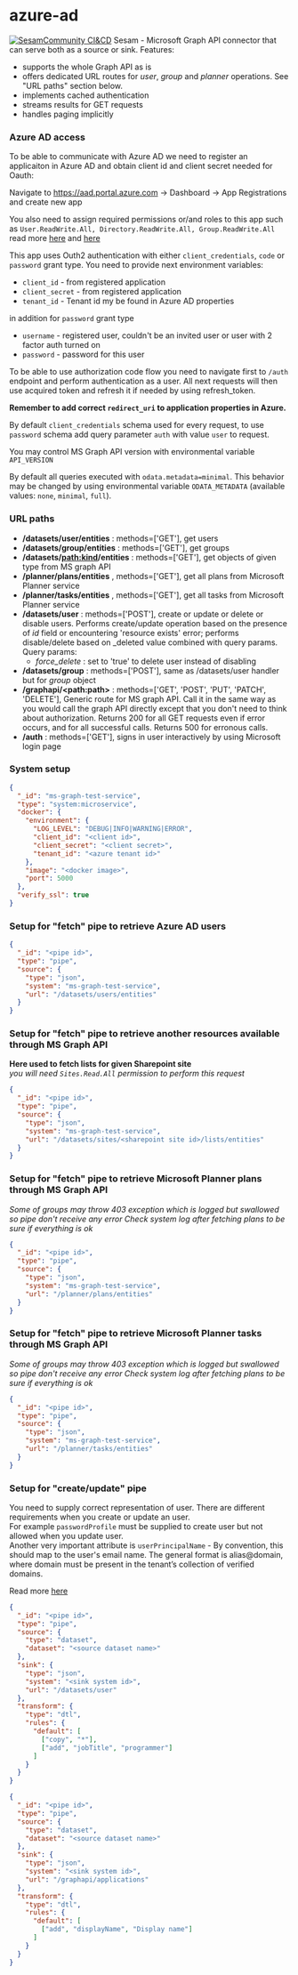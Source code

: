 # azure-ad
[![SesamCommunity CI&CD](https://github.com/sesam-community/azure-ad/actions/workflows/sesam-community-ci-cd.yml/badge.svg)](https://github.com/sesam-community/azure-ad/actions/workflows/sesam-community-ci-cd.yml)
Sesam - Microsoft Graph API connector that can serve both as a source or sink.
Features:
  * supports the whole Graph API as is
  * offers dedicated URL routes for _user_, _group_ and _planner_ operations. See "URL paths" section below.
  * implements cached authentication
  * streams results for GET requests
  * handles paging implicitly

### Azure AD access

To be able to communicate with Azure AD we need to register an applicaiton in Azure AD and obtain client id and client secret needed for Oauth:

Navigate to https://aad.portal.azure.com -> Dashboard -> App Registrations and create new app

You also need to assign required permissions or/and roles to this app such as `User.ReadWrite.All, Directory.ReadWrite.All, Group.ReadWrite.All`  
read more [here](https://docs.microsoft.com/en-us/graph/api/user-post-users?view=graph-rest-1.0&tabs=cs) and [here](https://stackoverflow.com/questions/52626067/microsoft-graph-api-insufficient-privileges-when-trying-to-update-mobilephone)

This app uses Outh2 authentication with either `client_credentials`, `code` or `password` grant type. You need to provide next environment variables:

* `client_id` - from registered application
* `client_secret` - from registered application
* `tenant_id` - Tenant id my be found in Azure AD properties  

in addition for `password` grant type  
* `username` - registered user, couldn't be an invited user or user with 2 factor auth turned on
* `password` - password for this user

To be able to use  authorization code flow you need to navigate first to `/auth` endpoint and perform authentication as a user.
All next requests will then use acquired token and refresh it if needed by using refresh_token.  

**Remember to add correct `redirect_uri` to application properties in Azure.**

By default `client_credentials` schema used for every request, to use `password` schema add query parameter `auth` with value `user` to request.

You may control MS Graph API version with environmental variable `API_VERSION`


By default all queries executed with `odata.metadata=minimal`. This behavior may be changed by using  environmental variable `ODATA_METADATA` (available values: `none`, `minimal`, `full`).


### URL paths

 * **/datasets/user/entities** : methods=['GET'], get users
 * **/datasets/group/entities** : methods=['GET'], get groups
 * **/datasets/<path:kind>/entities** : methods=['GET'], get objects of given type from MS graph API
 * **/planner/plans/entities** , methods=['GET'], get all plans from Microsoft Planner service
 * **/planner/tasks/entities** , methods=['GET'], get all tasks from Microsoft Planner service
 * **/datasets/user** : methods=['POST'], create or update or delete or disable users. Performs create/update operation based on the presence of _id_ field or encountering 'resource exists' error; performs disable/delete based on \_deleted value combined with query params.  
      Query params:
    * _force_delete_ : set to 'true' to delete user instead of disabling
 * **/datasets/group** : methods=['POST'], same as /datasets/user handler but for _group_ object
 * **/graphapi/&lt;path:path&gt;** : methods=['GET', 'POST', 'PUT', 'PATCH', 'DELETE'], Generic route for MS graph API. Call it in the same way as you would call the graph API directly except that you don't need to think about authorization. Returns 200 for all GET requests even if error occurs, and for all successful calls. Returns 500 for erronous calls.
 * **/auth** : methods=['GET'], signs in user interactively by using Microsoft login page

### System setup

```json
{
  "_id": "ms-graph-test-service",
  "type": "system:microservice",
  "docker": {
    "environment": {
      "LOG_LEVEL": "DEBUG|INFO|WARNING|ERROR",
      "client_id": "<client id>",
      "client_secret": "<client secret>",
      "tenant_id": "<azure tenant id>"
    },
    "image": "<docker image>",
    "port": 5000
  },
  "verify_ssl": true
}
```

### Setup for "fetch" pipe to retrieve Azure AD users

```json
{
  "_id": "<pipe id>",
  "type": "pipe",
  "source": {
    "type": "json",
    "system": "ms-graph-test-service",
    "url": "/datasets/users/entities"
  }
}

```

### Setup for "fetch" pipe to retrieve another resources available through MS Graph API
**Here used to fetch lists for given Sharepoint site**  
*you will need `Sites.Read.All` permission to perform this request*

```json
{
  "_id": "<pipe id>",
  "type": "pipe",
  "source": {
    "type": "json",
    "system": "ms-graph-test-service",
    "url": "/datasets/sites/<sharepoint site id>/lists/entities"
  }
}

```

### Setup for "fetch" pipe to retrieve Microsoft Planner plans through MS Graph API
*Some of groups may throw 403 exception which is logged but swallowed so pipe don't receive any error*
*Check system log after fetching plans to be sure if everything is ok*

```json
{
  "_id": "<pipe id>",
  "type": "pipe",
  "source": {
    "type": "json",
    "system": "ms-graph-test-service",
    "url": "/planner/plans/entities"
  }
}

```


### Setup for "fetch" pipe to retrieve Microsoft Planner tasks through MS Graph API
*Some of groups may throw 403 exception which is logged but swallowed so pipe don't receive any error*
*Check system log after fetching plans to be sure if everything is ok*

```json
{
  "_id": "<pipe id>",
  "type": "pipe",
  "source": {
    "type": "json",
    "system": "ms-graph-test-service",
    "url": "/planner/tasks/entities"
  }
}

```

### Setup for "create/update" pipe

You need to supply correct representation of user. There are different requirements when you create or update an user.  
For example `passwordProfile` must be supplied to create user but not allowed when you update user.  
Another very important attribute is `userPrincipalName` -  By convention, this should map to the user's email name. The general format is alias@domain, where domain must be present in the tenant’s collection of verified domains.   

Read more [here](https://docs.microsoft.com/en-us/graph/api/resources/user?view=graph-rest-beta)

```json
{
  "_id": "<pipe id>",
  "type": "pipe",
  "source": {
    "type": "dataset",
    "dataset": "<source dataset name>"
  },
  "sink": {
    "type": "json",
    "system": "<sink system id>",
    "url": "/datasets/user"
  },
  "transform": {
    "type": "dtl",
    "rules": {
      "default": [
        ["copy", "*"],
        ["add", "jobTitle", "programmer"]
      ]
    }
  }
}

```

```json
{
  "_id": "<pipe id>",
  "type": "pipe",
  "source": {
    "type": "dataset",
    "dataset": "<source dataset name>"
  },
  "sink": {
    "type": "json",
    "system": "<sink system id>",
    "url": "/graphapi/applications"
  },
  "transform": {
    "type": "dtl",
    "rules": {
      "default": [
        ["add", "displayName", "Display name"]
      ]
    }
  }
}

```
